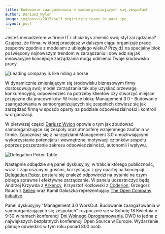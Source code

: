 ```yaml
---
title: Budowanie zaangażowania w samoorganizujących się zespołach
author: Dariusz_Wylon
image: img/posts/2015/self_orginizing_teams_in_past.jpg
layout: post
---
```


Jesteś menadżerem w firmie IT i chciałbyś zmienić swój styl zarządzania? Czujesz, że firma, w której pracujesz w dalszym ciągu organizuje pracę zespołów zgodnie z modelami z ubiegłego wieku? Przyjdź na specjalny blok poświęcony najnowszym trendom w zarządzaniu i dowiedz się jak innowacyjne koncepcje zarządzania mogą odmienić Twoje środowisko pracy.

![Leading company is like riding a horse](/pl/blog/img/posts/2015/leading_company_is_like_riding_a_horse.jpg)

W dynamicznie zmieniającym się środowisku biznesowym firmy dostosowują swój model zarządzania tak aby uzyskać przewagę konkurencyjną, odpowiedzieć na potrzeby klientów czy stworzyć miejsce przyjazne dla pracowników. W trakcie bloku Management 3.0 - Budowanie zaangażowania w samoorganizujących się zespołach dowiesz się jak zarządzać firmą w sposób oparty na podziale odpowiedzialności i kontroli w organizacji.

W pierwszej części [Dariusz Wylon](https://www.linkedin.com/in/dariuszwylon) opowie o tym jak zbudować samoorganizujące się zespoły oraz atmosferę wzajemnego zaufania w firmie. Zapoznasz się z narzędziami Management 3.0 umożliwiającymi wykorzystanie potencjału i wewnętrznej motywacji członków zespołu poprzez poszerzanie zakresu odpowiedzialności, autonomii i wpływu.

![Delegation Poker Table](/pl/blog/img/posts/2015/delegation_poker.png)

Następnie odbędzie się panel dyskusyjny, w trakcie którego publiczność, wraz z zaproszonymi gośćmi, korzystając z gry opartej na koncepcji [Delegation Poker](https://management30.com/product/delegation-poker/), postara się znaleźć odpowiedzi na pytanie na czym polega sprawne i efektywne zarządzanie. W panelu uczestniczyć będą Andrzej Krzywda z [Arkency](http://arkency.com/), Krzysztof Kozłowski z [Coderion](http://coderion.pl/), Grzegorz Rduch z [Selleo](http://selleo.com/) oraz Kamil Gałuszka reprezentujący [The Open Company Initiative](http://www.opencompany.org/).

Panel dyskusyjny "Management 3.0 WorkOut. Budowanie zaangażowania w samoorganizujących się zespołach" rozpocznie się w Sobotę 18 Kwietnia o 9:30 w ramach konferencji [Dni Wolnego Oprogramowania](http://dwo.mikstura.it). DWO to jedna z największych bezpłatnych konferencji Open Source w Europie. Wydarzenie planuje odwiedzić w tym roku ponad 800 osób.

